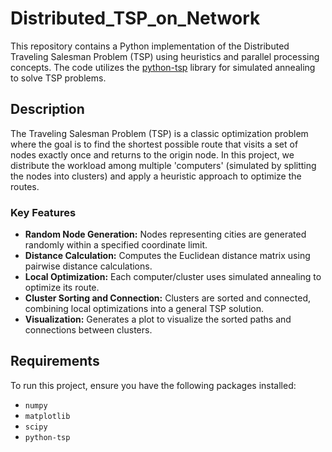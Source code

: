 # Distributed_TSP_on_Network

This repository contains a Python implementation of the Distributed Traveling Salesman Problem (TSP) using heuristics and parallel processing concepts. The code utilizes the [python-tsp](https://python-tsp.readthedocs.io/) library for simulated annealing to solve TSP problems.

## Description

The Traveling Salesman Problem (TSP) is a classic optimization problem where the goal is to find the shortest possible route that visits a set of nodes exactly once and returns to the origin node. In this project, we distribute the workload among multiple 'computers' (simulated by splitting the nodes into clusters) and apply a heuristic approach to optimize the routes.

### Key Features

- **Random Node Generation:** Nodes representing cities are generated randomly within a specified coordinate limit.
- **Distance Calculation:** Computes the Euclidean distance matrix using pairwise distance calculations.
- **Local Optimization:** Each computer/cluster uses simulated annealing to optimize its route.
- **Cluster Sorting and Connection:** Clusters are sorted and connected, combining local optimizations into a general TSP solution.
- **Visualization:** Generates a plot to visualize the sorted paths and connections between clusters.

## Requirements

To run this project, ensure you have the following packages installed:

- `numpy`
- `matplotlib`
- `scipy`
- `python-tsp`

